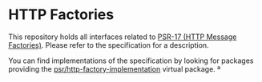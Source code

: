 HTTP Factories
==============

This repository holds all interfaces related to [PSR-17 (HTTP Message Factories)][psr-17]. 
Please refer to the specification for a description.

You can find implementations of the specification by looking for packages providing the 
[psr/http-factory-implementation](https://packagist.org/providers/psr/http-factory-implementation) virtual package.
ª

[psr-17]: https://www.php-fig.org/psr/psr-17/
